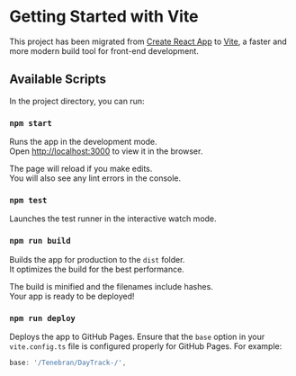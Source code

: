 # Getting Started with Vite

This project has been migrated from [Create React App](https://github.com/facebook/create-react-app) to [Vite](https://vitejs.dev/), a faster and more modern build tool for front-end development.

## Available Scripts

In the project directory, you can run:

### `npm start`

Runs the app in the development mode.\
Open [http://localhost:3000](http://localhost:3000) to view it in the browser.

The page will reload if you make edits.\
You will also see any lint errors in the console.

### `npm test`

Launches the test runner in the interactive watch mode.

### `npm run build`

Builds the app for production to the `dist` folder.\
It optimizes the build for the best performance.

The build is minified and the filenames include hashes.\
Your app is ready to be deployed!

### `npm run deploy`

Deploys the app to GitHub Pages. Ensure that the `base` option in your `vite.config.ts` file is configured properly for GitHub Pages. For example:

```typescript
base: '/Tenebran/DayTrack-/',


```
